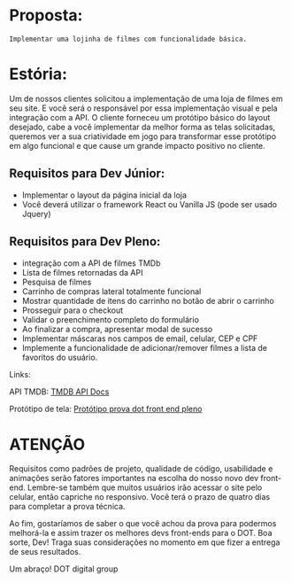 # Proposta: 

	Implementar uma lojinha de filmes com funcionalidade básica.

# Estória:

Um de nossos clientes solicitou a implementação de uma loja de filmes em seu site. E você será o responsável por essa implementação visual e pela integração com a API. O cliente forneceu um protótipo básico do layout desejado, cabe a você implementar da melhor forma as telas solicitadas, queremos ver a sua criatividade em jogo para transformar esse protótipo em algo funcional e que cause um grande impacto positivo no cliente.

## Requisitos para Dev Júnior:

* Implementar o layout da página inicial da loja
* Você deverá utilizar o framework React ou Vanilla JS (pode ser usado Jquery)

## Requisitos para Dev Pleno:

* integração com a API de filmes TMDb 
* Lista de filmes retornadas da API
* Pesquisa de filmes
* Carrinho de compras lateral totalmente funcional
* Mostrar quantidade de itens do carrinho no botão de abrir o carrinho
* Prosseguir para o checkout
* Validar o preenchimento completo do formulário
* Ao finalizar a compra, apresentar modal de sucesso
* Implementar máscaras nos campos de email, celular, CEP e CPF
* Implemente a funcionalidade de adicionar/remover filmes a lista de favoritos do usuário.


Links: 

API TMDB: [TMDB API Docs](https://developers.themoviedb.org/3/getting-started/introduction)

Protótipo de tela: [Protótipo prova dot front end pleno](https://whimsical.com/prototipo-prova-dot-front-end-pleno-7bF8gFqUvTpoENiGgUXkyw)



# ATENÇÃO

Requisitos como padrões de projeto, qualidade de código, usabilidade e animações serão fatores importantes na escolha do nosso novo dev front-end. 
Lembre-se também que muitos usuários irão acessar o site pelo celular, então capriche no responsivo. Você terá o prazo de quatro dias para completar a prova técnica. 

Ao fim, gostaríamos de saber o que você achou da prova para podermos melhorá-la e assim trazer os melhores devs front-ends para o DOT. Boa sorte, Dev! Traga suas considerações no momento em que fizer a entrega de seus resultados. 

Um abraço!
DOT digital group 
